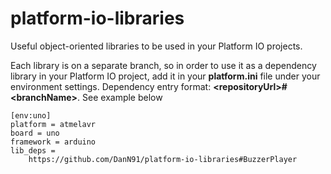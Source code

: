 # platform-io-libraries
Useful object-oriented libraries to be used in your Platform IO projects.

Each library is on a separate branch, so in order to use it as a dependency library in your Platform IO project, add it in your __platform.ini__ file under your environment settings.
Dependency entry format: __\<repositoryUrl>\#\<branchName>__. See example below

```
[env:uno]
platform = atmelavr
board = uno
framework = arduino
lib_deps =
    https://github.com/DanN91/platform-io-libraries#BuzzerPlayer
```
